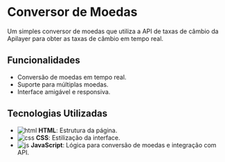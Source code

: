 # Conversor de Moedas
Um simples conversor de moedas que utiliza a API de taxas de câmbio da Apilayer para obter as taxas de câmbio em tempo real.

## Funcionalidades
- Conversão de moedas em tempo real.
- Suporte para múltiplas moedas.
- Interface amigável e responsiva.

## Tecnologias Utilizadas
- ![html](https://img.icons8.com/color/20/000000/html-5--v1.png) **HTML**: Estrutura da página.
- ![css](https://img.icons8.com/color/20/000000/css3.png) **CSS**: Estilização da interface.
- ![js](https://img.icons8.com/color/20/000000/javascript--v1.png) **JavaScript**: Lógica para conversão de moedas e integração com API.